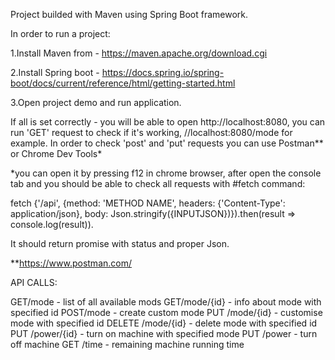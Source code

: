 Project builded with Maven using Spring Boot framework.

In order to run a project:

1.Install Maven from  - https://maven.apache.org/download.cgi

2.Install Spring boot - https://docs.spring.io/spring-boot/docs/current/reference/html/getting-started.html

3.Open project demo and run application.

If all is set correctly - you will be able to open http://localhost:8080, you can run 'GET' request to check if it's working, //localhost:8080/mode for example. In order to check 'post' and 'put' requests
 you can use Postman** or Chrome Dev Tools*


*you can open it by pressing f12 in chrome browser, after open the console tab and you should be able to check all requests with #fetch command:

fetch {'/api', {method: 'METHOD NAME', headers: {'Content-Type': application/json}, body: Json.stringify({INPUTJSON})}).then(result => console.log(result)).

It should return promise with status and proper Json.

**https://www.postman.com/


API CALLS:

GET/mode - list of all available mods
GET/mode/{id} - info about mode with specified id
POST/mode - create custom mode
PUT /mode/{id} - customise mode with specified id
DELETE /mode/{id} - delete mode with specified id
PUT /power/{id} - turn on machine with specified mode
PUT /power - turn off machine
GET /time - remaining machine running time
